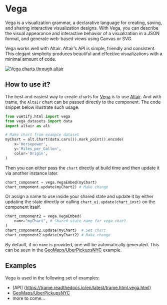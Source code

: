 # Vega

Vega is a visualization grammar, a declarative language for creating, saving, and sharing interactive visualization designs. With Vega, you can describe the visual appearance and interactive behavior of a visualization in a JSON format, and generate web-based views using Canvas or SVG.

Vega works well with Altair. Altair’s API is simple, friendly and consistent. This elegant simplicity produces beautiful and effective visualizations with a minimal amount of code.

[![Vega charts through altair](/assets/images/widgets/module-vega.jpg)](https://altair-viz.github.io/index.html)

## How to use it?

The best and easiest way to create charts for [Vega](https://vega.github.io/vega/) is to use [Altair](https://altair-viz.github.io/index.html). And with trame, the `Altair` chart can be passed directly to the component. The code snippet below illustrate such usage.

```python
from vuetify.html import vega
from vega_datasets import data
import altair as alt

# Make chart from example dataset
myChart = alt.Chart(data.cars()).mark_point().encode(
    x='Horsepower',
    y='Miles_per_Gallon',
    color='Origin',
)
```

Then you can either pass the `chart` directly at build time and then update it via another instance later.

```python
chart_component = vega.VegaEmbed(myChart)
chart_component.update(myChart2) # Make change
```

Or assign a name to use inside your shared state and update it by either updating the state directly or calling `chart_ui.update(chart_inst)` on the component itself.

```python
chart_component2 = vega.VegaEmbed(
    name="myChart", # Shared state name for vega chart
)
chart_component2.update(myChart)  # Set chart
chart_component2.update(myChart2) # Make change
```

By default, if no `name` is provided, one will be automatically generated. This can be seen in the [GeoMaps/UberPickupsNYC](https://github.com/Kitware/trame/blob/master/examples/v1/PlainPython/GeoMaps/UberPickupsNYC/app.py#L18) example.

## Examples

Vega is used in the following set of examples:
- [API] (https://trame.readthedocs.io/en/latest/trame.html.vega.html)
- [GeoMaps/UberPickupsNYC](https://github.com/Kitware/trame/blob/master/examples/v1/PlainPython/GeoMaps/UberPickupsNYC/app.py#L18)
- more to come...
